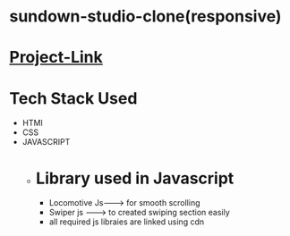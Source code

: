 # sundown-studio-clone(responsive)
# [Project-Link]([https://yashwantyadav1.github.io/Assignment-/].)
# Tech Stack Used
* HTMl
* CSS
* JAVASCRIPT
  * # Library used in Javascript
    * Locomotive Js---> for smooth scrolling
    * Swiper js    ---> to created swiping section easily
    * all required js libraies are linked using cdn
